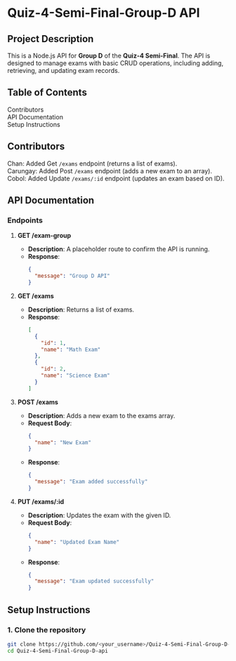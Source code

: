 # Quiz-4-Semi-Final-Group-D API

## Project Description
This is a Node.js API for **Group D** of the **Quiz-4 Semi-Final**. The API is designed to manage exams with basic CRUD operations, including adding, retrieving, and updating exam records.

## Table of Contents
Contributors  
API Documentation  
Setup Instructions

## Contributors
Chan: Added Get `/exams` endpoint (returns a list of exams).  
Carungay: Added Post `/exams` endpoint (adds a new exam to an array).  
Cobol: Added Update `/exams/:id` endpoint (updates an exam based on ID).

## API Documentation

### Endpoints

1. **GET /exam-group**
   - **Description**: A placeholder route to confirm the API is running.
   - **Response**:
     ```json
     {
       "message": "Group D API"
     }
     ```

2. **GET /exams**
   - **Description**: Returns a list of exams.
   - **Response**:
     ```json
     [
       {
         "id": 1,
         "name": "Math Exam"
       },
       {
         "id": 2,
         "name": "Science Exam"
       }
     ]
     ```

3. **POST /exams**
   - **Description**: Adds a new exam to the exams array.
   - **Request Body**:
     ```json
     {
       "name": "New Exam"
     }
     ```
   - **Response**:
     ```json
     {
       "message": "Exam added successfully"
     }
     ```

4. **PUT /exams/:id**
   - **Description**: Updates the exam with the given ID.
   - **Request Body**:
     ```json
     {
       "name": "Updated Exam Name"
     }
     ```
   - **Response**:
     ```json
     {
       "message": "Exam updated successfully"
     }
     ```

## Setup Instructions

### 1. Clone the repository
   ```bash
   git clone https://github.com/<your_username>/Quiz-4-Semi-Final-Group-D-api.git
   cd Quiz-4-Semi-Final-Group-D-api
